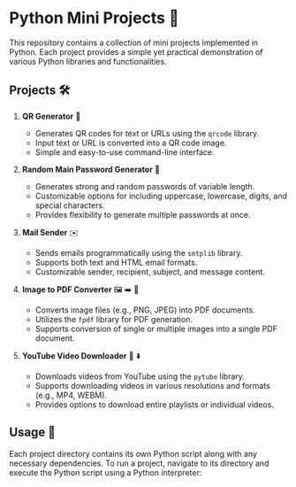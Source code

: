 # Python Mini Projects 🐍

This repository contains a collection of mini projects implemented in Python. Each project provides a simple yet practical demonstration of various Python libraries and functionalities.

## Projects 🛠️

1. **QR Generator** 📲
   - Generates QR codes for text or URLs using the `qrcode` library.
   - Input text or URL is converted into a QR code image.
   - Simple and easy-to-use command-line interface.

2. **Random Main Password Generator** 🔐
   - Generates strong and random passwords of variable length.
   - Customizable options for including uppercase, lowercase, digits, and special characters.
   - Provides flexibility to generate multiple passwords at once.
   
3. **Mail Sender** ✉️
   - Sends emails programmatically using the `smtplib` library.
   - Supports both text and HTML email formats.
   - Customizable sender, recipient, subject, and message content.
   
4. **Image to PDF Converter** 🖼️ ➡️ 📄
   - Converts image files (e.g., PNG, JPEG) into PDF documents.
   - Utilizes the `fpdf` library for PDF generation.
   - Supports conversion of single or multiple images into a single PDF document.
   
5. **YouTube Video Downloader** 🎥 ⬇️
   - Downloads videos from YouTube using the `pytube` library.
   - Supports downloading videos in various resolutions and formats (e.g., MP4, WEBM).
   - Provides options to download entire playlists or individual videos.

## Usage 🚀

Each project directory contains its own Python script along with any necessary dependencies. To run a project, navigate to its directory and execute the Python script using a Python interpreter:

